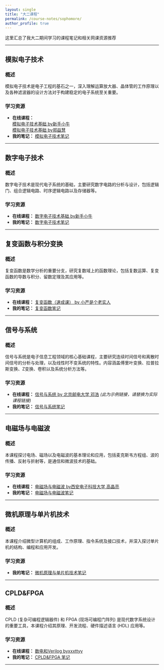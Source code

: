 ```yaml
---
layout: single
title: "大二课程"
permalink: /course-notes/sophomore/
author_profile: true
---
```



这里汇总了我大二期间学习的课程笔记和相关网课资源推荐

---

## 模拟电子技术

### 概述
模拟电子技术是电子工程的基石之一，深入理解运算放大器、晶体管的工作原理以及各种滤波器的设计方法对于构建稳定的电子系统至关重要。

### 学习资源
* **在线课程：** <br>
    [模拟电子技术基础 by新手小牛](https://www.bilibili.com/video/BV1GB4y1P79U/?spm_id_from=333.1007.top_right_bar_window_history.content.click&vd_source=f12f18d6054b9822e00b713d3c3ae108) <br>
    [模拟电子技术基础 by郑益慧](https://www.bilibili.com/video/BV1Gt411b7Zq/?spm_id_from=333.1391.0.0&vd_source=f12f18d6054b9822e00b713d3c3ae108)
* **我的笔记：** [模拟电子技术笔记](/files/Analog-Electronics-Notes.pdf)

---

## 数字电子技术

### 概述
数字电子技术是现代电子系统的基础，主要研究数字电路的分析与设计，包括逻辑门、组合逻辑电路、时序逻辑电路以及存储器等。

### 学习资源
* **在线课程：** [数字电子技术基础 by新手小牛](https://www.bilibili.com/video/BV1ZV411E7W5?spm_id_from=333.788.videopod.episodes&vd_source=f12f18d6054b9822e00b713d3c3ae108)
* **我的笔记：** [数字电子技术笔记](/files/Digital-Electronics-Notes.pdf)

---

## 复变函数与积分变换

### 概述
复变函数是数学分析的重要分支，研究复数域上的函数理论，包括复数运算、复变函数的导数与积分、留数定理及其应用等。

### 学习资源
* **在线课程：** [复变函数（速成课） by 小严是个老实人](https://www.bilibili.com/video/BV19M4y1L7hd/?spm_id_from=333.337.search-card.all.click&vd_source=f12f18d6054b9822e00b713d3c3ae108)
* **我的笔记：** [复变函数笔记 ](/files/Complex-Variable-Functions-Notes.pdf)
---

## 信号与系统

### 概述
信号与系统是电子信息工程领域的核心基础课程，主要研究连续时间信号和离散时间信号的分析与处理，以及线性时不变系统的特性。内容涵盖傅里叶变换、拉普拉斯变换、Z变换、卷积以及系统分析方法等。

### 学习资源
* **在线课程：** [信号与系统 by 北京邮电大学 邓浩](https://www.bilibili.com/video/BV18y4y1R7kY/?spm_id_from=333.999.0.0) *(此为示例链接，请替换为实际课程链接)*
* **我的笔记：** [信号与系统笔记](/files/Signals-and-Systems-Notes.pdf)
---


## 电磁场与电磁波

### 概述
本课程探讨电场、磁场以及电磁波的基本理论和应用，包括麦克斯韦方程组、波的传播、反射与折射等，是通信和微波技术的基础。

### 学习资源
* **在线课程：** [电磁场与电磁波 by西安电子科技大学 高晶亮](https://www.bilibili.com/video/BV1Cj411E7sQ/?spm_id_from=333.1387.homepage.video_card.click)
* **我的笔记：** [电磁场与电磁波笔记](/files/Electromagnetic-Fields-Waves-Notes.pdf)

---

## 微机原理与单片机技术

### 概述
本课程介绍微型计算机的组成、工作原理、指令系统及接口技术，并深入探讨单片机的结构、编程和应用开发。

### 学习资源
* **我的笔记：** [微机原理与单片机技术笔记](/files/Microcomputer-Principles-Notes.pdf)

---

## CPLD&FPGA

### 概述
CPLD (复杂可编程逻辑器件) 和 FPGA (现场可编程门阵列) 是现代数字系统设计的重要工具，本课程介绍其原理、开发流程、硬件描述语言 (HDL) 应用等。

### 学习资源
* **在线课程：** [数电和Verilog byxxxttyy](https://space.bilibili.com/29373789?spm_id_from=333.1391.0.0)
* **我的笔记：** [CPLD&FPGA 笔记](/files/CPLD-FPGA-Notes.pdf)

---

